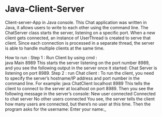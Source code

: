 # Java-Client-Server
Client-server-App in Java console.
This Chat application was written in Java, it allows users to write to each other using the command line.
The ChatServer class starts the server, listening on a specific port. When a new client gets connected, an instance of UserThread is created to serve that client. Since each connection is processed in a separate thread, the server is able to handle multiple clients at the same time.


How to run : 
Step 1 : Run Client by using cmd : 	
java Main 8989
This starts the server listening on the port number 8989, and you see the following output in the server once it started:
Chat Server is listening on port 8989.
Step 2 : run Chat client : To run the client, you need to specify the server’s hostname/IP address and port number in the command line. For example:
java ChatClient localhost 8989
This tells the client to connect to the server at localhost on port 8989. Then you see the following message in the server’s console:
New user connected
Connected to chat server
No other users connected
You see, the server tells the client how many users are connected, but there’s no user at this time. Then the program asks for the username:
Enter your name:_

